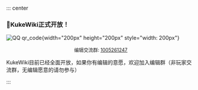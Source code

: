 ::: center

  ### **🎉KukeWiki正式开放！**
  
![QQ qr_code](https://m.ccw.site/gandi_application/user_assets/d8426311ae124920f68fbcc615d37102.png){width="200px" height="200px" style="width: 200px"}
<div style="font-size: 0.9em; text-align: center;"> 编辑交流群: <a href="v" target="_blank" se_prerender_url="loading">1005261247</a></div>

KukeWiki目前已经全面开放，如果你有编辑的意愿，欢迎加入编辑群（非玩家交流群，无编辑愿意的请勿参与）

:::
